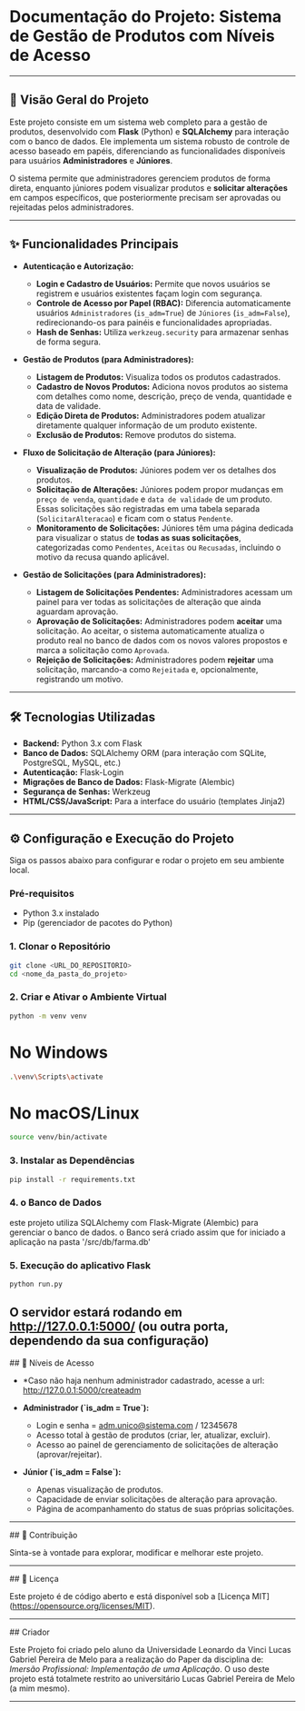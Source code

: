 # Documentação do Projeto: Sistema de Gestão de Produtos com Níveis de Acesso

---

## 🚀 Visão Geral do Projeto

Este projeto consiste em um sistema web completo para a gestão de produtos, desenvolvido com **Flask** (Python) e **SQLAlchemy** para interação com o banco de dados. Ele implementa um sistema robusto de controle de acesso baseado em papéis, diferenciando as funcionalidades disponíveis para usuários **Administradores** e **Júniores**.

O sistema permite que administradores gerenciem produtos de forma direta, enquanto júniores podem visualizar produtos e **solicitar alterações** em campos específicos, que posteriormente precisam ser aprovadas ou rejeitadas pelos administradores.

---

## ✨ Funcionalidades Principais

* **Autenticação e Autorização:**
    * **Login e Cadastro de Usuários:** Permite que novos usuários se registrem e usuários existentes façam login com segurança.
    * **Controle de Acesso por Papel (RBAC):** Diferencia automaticamente usuários `Administradores` (`is_adm=True`) de `Júniores` (`is_adm=False`), redirecionando-os para painéis e funcionalidades apropriadas.
    * **Hash de Senhas:** Utiliza `werkzeug.security` para armazenar senhas de forma segura.

* **Gestão de Produtos (para Administradores):**
    * **Listagem de Produtos:** Visualiza todos os produtos cadastrados.
    * **Cadastro de Novos Produtos:** Adiciona novos produtos ao sistema com detalhes como nome, descrição, preço de venda, quantidade e data de validade.
    * **Edição Direta de Produtos:** Administradores podem atualizar diretamente qualquer informação de um produto existente.
    * **Exclusão de Produtos:** Remove produtos do sistema.

* **Fluxo de Solicitação de Alteração (para Júniores):**
    * **Visualização de Produtos:** Júniores podem ver os detalhes dos produtos.
    * **Solicitação de Alterações:** Júniores podem propor mudanças em `preço de venda`, `quantidade` e `data de validade` de um produto. Essas solicitações são registradas em uma tabela separada (`SolicitarAlteracao`) e ficam com o status `Pendente`.
    * **Monitoramento de Solicitações:** Júniores têm uma página dedicada para visualizar o status de **todas as suas solicitações**, categorizadas como `Pendentes`, `Aceitas` ou `Recusadas`, incluindo o motivo da recusa quando aplicável.

* **Gestão de Solicitações (para Administradores):**
    * **Listagem de Solicitações Pendentes:** Administradores acessam um painel para ver todas as solicitações de alteração que ainda aguardam aprovação.
    * **Aprovação de Solicitações:** Administradores podem **aceitar** uma solicitação. Ao aceitar, o sistema automaticamente atualiza o produto real no banco de dados com os novos valores propostos e marca a solicitação como `Aprovada`.
    * **Rejeição de Solicitações:** Administradores podem **rejeitar** uma solicitação, marcando-a como `Rejeitada` e, opcionalmente, registrando um motivo.

---

## 🛠️ Tecnologias Utilizadas

* **Backend:** Python 3.x com Flask
* **Banco de Dados:** SQLAlchemy ORM (para interação com SQLite, PostgreSQL, MySQL, etc.)
* **Autenticação:** Flask-Login
* **Migrações de Banco de Dados:** Flask-Migrate (Alembic)
* **Segurança de Senhas:** Werkzeug
* **HTML/CSS/JavaScript:** Para a interface do usuário (templates Jinja2)

---

## ⚙️ Configuração e Execução do Projeto

Siga os passos abaixo para configurar e rodar o projeto em seu ambiente local.

### Pré-requisitos

* Python 3.x instalado
* Pip (gerenciador de pacotes do Python)

### 1. Clonar o Repositório

```bash
git clone <URL_DO_REPOSITORIO>
cd <nome_da_pasta_do_projeto>
```

### 2. Criar e Ativar o Ambiente Virtual

```bash
python -m venv venv
```
# No Windows
```bash
.\venv\Scripts\activate
```
# No macOS/Linux
```bash
source venv/bin/activate
```

### 3. Instalar as Dependências

```bash
pip install -r requirements.txt
```

### 4. o Banco de Dados
este projeto utiliza SQLAlchemy com Flask-Migrate (Alembic) para gerenciar o banco de dados.
o Banco será criado assim que for iniciado a aplicação na pasta '/src/db/farma.db'

### 5. Execução do aplicativo Flask
```bash
python run.py
```
O servidor estará rodando em http://127.0.0.1:5000/ (ou outra porta, dependendo da sua configuração)
---

\#\# 👤 Níveis de Acesso
* *Caso não haja nenhum administrador cadastrado, acesse a url: http://127.0.0.1:5000/createadm

* **Administrador (\`is\_adm = True\`):**
    * Login e senha = adm.unico@sistema.com / 12345678
    * Acesso total à gestão de produtos (criar, ler, atualizar, excluir).
    * Acesso ao painel de gerenciamento de solicitações de alteração (aprovar/rejeitar).
* **Júnior (\`is\_adm = False\`):**
    * Apenas visualização de produtos.
    * Capacidade de enviar solicitações de alteração para aprovação.
    * Página de acompanhamento do status de suas próprias solicitações.

---

\#\# 🤝 Contribuição

Sinta-se à vontade para explorar, modificar e melhorar este projeto.

---

\#\# 📄 Licença

Este projeto é de código aberto e está disponível sob a \[Licença MIT\](https://opensource.org/licenses/MIT).

---
\#\# Criador

Este Projeto foi criado pelo aluno da Universidade Leonardo da Vinci Lucas Gabriel Pereira de Melo para a realização do Paper da disciplina de: *Imersão Profissional: Implementação de uma Aplicação*.
O uso deste projeto está totalmete restrito ao universitário Lucas Gabriel Pereira de Melo (a mim mesmo).

---
